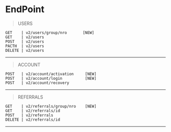 EndPoint
=

>USERS

    GET    | v2/users/group/nro       [NEW]
    GET    | v2/users
    POST   | v2/users
    PACTH  | v2/users
    DELETE | v2/users

---

>ACCOUNT

    POST   | v2/account/activation     [NEW]
    POST   | v2/account/login          [NEW]
    POST   | v2/account/recovery

---

>REFERRALS

    GET    | v2/referrals/group/nro    [NEW]
    GET    | v2/referrals/id
    POST   | v2/referrals
    DELETE | v2/referrals/id

---

<!-- >HISTORY

    GET    | v?/users/history/
    GET    | v?/users/history/group/nro  [NEW]
    GET    | v?/users/history/id/
    POST   | v?/users/history/id/
    DELETE | v?/users/history/   [NEW]
    DELETE | v?/users/history/id/
---

>VIDEOS

    GET    | v?/videos
    GET    | v?/videos/group/nro    [NEW]
    GET    | v?/videos/id

---

>OPTIONS

    GET    | v?/options/time/
    POST   | v?/options/time/ -->

